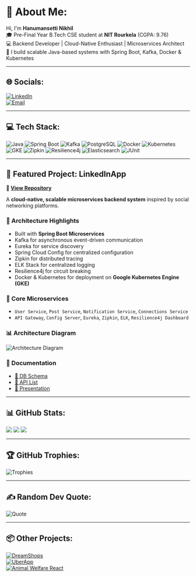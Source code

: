# 👋 About Me:

Hi, I'm **Hanumansetti Nikhil**  
🎓 Pre-Final Year B.Tech CSE student at **NIT Rourkela** (CGPA: 9.76)  
💻 Backend Developer | Cloud-Native Enthusiast | Microservices Architect  
🚀 I build scalable Java-based systems with Spring Boot, Kafka, Docker & Kubernetes

---

## 🌐 Socials:
[![LinkedIn](https://img.shields.io/badge/LinkedIn-blue?style=for-the-badge&logo=linkedin)](https://www.linkedin.com/in/nikhil-hanumansetti-8b0623282/)  
[![Email](https://img.shields.io/badge/Gmail-D14836?style=for-the-badge&logo=gmail&logoColor=white)](mailto:nikhil.hanumansetti@gmail.com)

---

## 💻 Tech Stack:
![Java](https://img.shields.io/badge/Java-ED8B00?style=for-the-badge&logo=java&logoColor=white)
![Spring Boot](https://img.shields.io/badge/Spring_Boot-6DB33F?style=for-the-badge&logo=spring-boot&logoColor=white)
![Kafka](https://img.shields.io/badge/Kafka-231F20?style=for-the-badge&logo=apache-kafka)
![PostgreSQL](https://img.shields.io/badge/PostgreSQL-316192?style=for-the-badge&logo=postgresql&logoColor=white)
![Docker](https://img.shields.io/badge/Docker-2496ED?style=for-the-badge&logo=docker&logoColor=white)
![Kubernetes](https://img.shields.io/badge/Kubernetes-326CE5?style=for-the-badge&logo=kubernetes&logoColor=white)
![GKE](https://img.shields.io/badge/GKE-4285F4?style=for-the-badge&logo=google-cloud&logoColor=white)
![Zipkin](https://img.shields.io/badge/Zipkin-000000?style=for-the-badge&logo=apache&logoColor=white)
![Resilience4j](https://img.shields.io/badge/Resilience4j-6DB33F?style=for-the-badge)
![Elasticsearch](https://img.shields.io/badge/Elasticsearch-005571?style=for-the-badge&logo=elasticsearch)
![JUnit](https://img.shields.io/badge/JUnit-25A162?style=for-the-badge&logo=junit5&logoColor=white)

---

## 📌 Featured Project: LinkedInApp

**🔗 [View Repository](https://github.com/CosmicNikhil/LinkedInApp)**

A **cloud-native, scalable microservices backend system** inspired by social networking platforms.

### 🔧 Architecture Highlights
- Built with **Spring Boot Microservices**
- Kafka for asynchronous event-driven communication
- Eureka for service discovery
- Spring Cloud Config for centralized configuration
- Zipkin for distributed tracing
- ELK Stack for centralized logging
- Resilience4j for circuit breaking
- Docker & Kubernetes for deployment on **Google Kubernetes Engine (GKE)**

### 📂 Core Microservices
- `User Service`, `Post Service`, `Notification Service`, `Connections Service`
- `API Gateway`, `Config Server`, `Eureka`, `Zipkin`, `ELK`, `Resilience4j Dashboard`

### 📊 Architecture Diagram
![Architecture Diagram](https://drive.google.com/uc?export=view&id=1klXDFUatR0ih8YKrs0E-l2uSfsFvdDFt)

### 📎 Documentation
- [📂 DB Schema](https://drive.google.com/file/d/1TYp95nD-pz3kpDfYYNVnuxFuq8RJ8WSV/view)
- [📮 API List](https://drive.google.com/file/d/1u1xjOAK_r_-gg40eh5_wqvykSKBhfkW5/view)
- [🧾 Presentation](https://drive.google.com/file/d/1lR1kIpTtsySwJuDBzeQnrXXQsV9pY35q/view)

---

## 📊 GitHub Stats:

![](https://github-readme-stats.vercel.app/api?username=CosmicNikhil&theme=tokyonight&show_icons=true&count_private=true)
![](https://github-readme-streak-stats.herokuapp.com?user=CosmicNikhil&theme=tokyonight)
![](https://github-readme-stats.vercel.app/api/top-langs/?username=CosmicNikhil&layout=compact&theme=tokyonight)

---

## 🏆 GitHub Trophies:
![Trophies](https://github-profile-trophy.vercel.app/?username=CosmicNikhil&theme=tokyonight&no-frame=true&column=7)

---

## ✍️ Random Dev Quote:
![Quote](https://quotes-github-readme.vercel.app/api?type=horizontal&theme=tokyonight)

---

## 📦 Other Projects:

[![DreamShops](https://github-readme-stats.vercel.app/api/pin/?username=CosmicNikhil&repo=DreamShops&theme=tokyonight)](https://github.com/CosmicNikhil/DreamShops)  
[![UberApp](https://github-readme-stats.vercel.app/api/pin/?username=CosmicNikhil&repo=UberApp&theme=tokyonight)](https://github.com/CosmicNikhil/UberApp)  
[![Animal Welfare React](https://github-readme-stats.vercel.app/api/pin/?username=CosmicNikhil&repo=Animal-WELFARE-REACT&theme=tokyonight)](https://github.com/CosmicNikhil/Animal-WELFARE-REACT)
